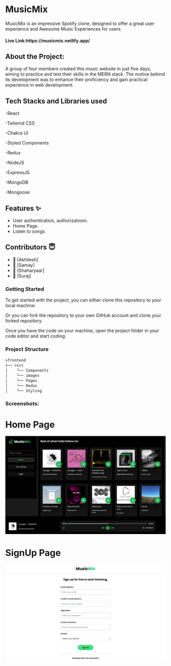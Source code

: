 # MusicMix
MusicMix is an impressive Spotify clone, designed to offer a great user experience and Awesome Music Experiences for users


<h4>Live Link:https://musicmix.netlify.app/</h4> 


## About the Project:
A group of four members created this music website in just five days, aiming to practice and test their skills in the MERN stack. 
The motive behind its development was to enhance their proficiency and gain practical experience in web development.



## Tech Stacks and Libraries used

-React

-Tailwind CSS

-Chakra UI

-Styled Components

-Redux

-NodeJS

-ExpressJS

-MongoDB

-Mongoose

## Features ✨

- User authentication, authorizatioon.
- Home Page.
- Listen to songs 
## Contributors  😇


- 👤 [Akhilesh]
- 👤 [Samay]
- 👤 [Shaharyaar]
- 👤 [Suraj]


<h3>Getting Started</h3>
To get started with the project, you can either clone this repository to your local machine:

Or you can fork the repository to your own GitHub account and clone your forked repository.

Once you have the code on your machine, open the project folder in your code editor and start coding.

<h3>Project Structure</h3>

    >frontend
    ├── >src
    │    └── Components
    │    └── images
    │    └── Pages
    │    └── Redux
    │    └── Styling

<h3>Screenshots:</h3>
<h1>Home Page</h1>
<img src="./frontend/src/images/homepage.png" alt="screenshot" /> 
<h1>SignUp Page</h1>
<img src="./frontend/src/images/signup.png" alt="screenshot" /> 



